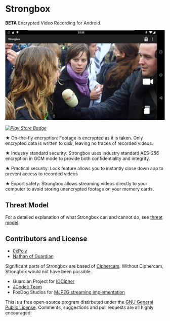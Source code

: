 Strongbox
=========
**BETA** Encrypted Video Recording for Android. 

![ScreenShot](screenshots/camera-screenshot-landscape.png)

*[![Play Store Badge](https://developer.android.com/images/brand/en_app_rgb_wo_60.png)](https://play.google.com/store/apps/details?id=poly.darkdepths.strongbox)*


★ On-the-fly encryption: Footage is encrypted as it is taken. Only encrypted data is written to disk, leaving no traces of recorded videos.

★ Industry standard security: Strongbox uses industry standard AES-256 encryption in GCM mode to provide both confidentiality and integrity.

★ Practical security: Lock feature allows you to instantly close down app to prevent access to recorded videos

★ Export safety: Strongbox allows streaming videos directly to your computer to avoid storing unencrypted footage on your memory cards.

## Threat Model ##
For a detailed explanation of what Strongbox can and cannot do, see [threat model](threat.md).

## Contributors and License ##

- [0xPoly](https://twitter.com/0xPoly)
- [Nathan of Guardian](https://twitter.com/n8fr8)

Significant parts of Strongbox are based of [Ciphercam](https://github.com/n8fr8/IOCipherCameraExample). Without Ciphercam, Strongbox would not have been possible.

* Guardian Project for [IOCipher](https://guardianproject.info/code/iocipher/)
* [JCodec Team](https://github.com/jcodec/jcodec)
* FoxDog Studios for [MJPEG streaming implementation](https://foxdogstudios.com/peepers)

This is a free open-source program distirbuted under the [GNU General Public License](/LICENSE). Comments, suggestions and pull requests are all highly encouraged.
